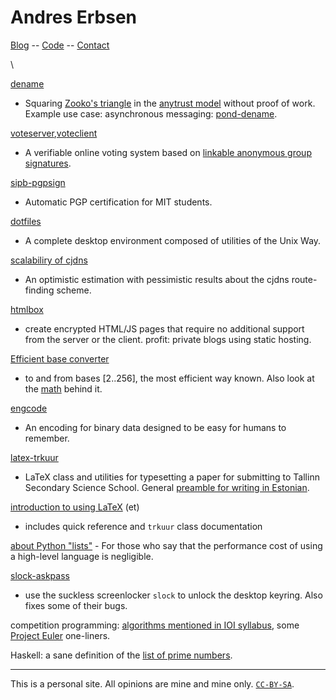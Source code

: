 <meta http-equiv="Content-Type" content="text/html;charset=UTF-8">
<meta name="robots" content="noindex,follow" />

# Andres Erbsen

[Blog](/blog/) -- [Code](https://github.com/andres-erbsen?tab=repositories) -- [Contact](/contact/)

\

[dename](https://github.com/andres-erbsen/dename)
 - Squaring [Zooko's triangle] in the [anytrust model] without proof of work. Example use case: asynchronous messaging: [pond-dename](https://github.com/andres-erbsen/pond).

[voteserver](https://github.com/andres-erbsen/voteserver),[voteclient](https://github.com/andres-erbsen/voteclient)
 - A verifiable online voting system based on [linkable anonymous group signatures](https://github.com/andres-erbsen/LSAGS).

[sipb-pgpsign](https://github.com/andres-erbsen/sipb-pgpsign)
 - Automatic PGP certification for MIT students.

[dotfiles](https://github.com/andres-erbsen/cogs)
 - A complete desktop environment composed of utilities of the Unix Way.

[scalabiliry of cjdns](https://github.com/andres-erbsen/cjdns-estimate)
 - An optimistic estimation with pessimistic results about the cjdns route-finding scheme.

[htmlbox](https://github.com/andres-erbsen/htmlbox)
 - create encrypted HTML/JS pages that require no additional support from the server or the client. profit: private blogs using static hosting.

[Efficient base converter](https://github.com/andres-erbsen/baseconvert)
 - to and from bases $[2..256]$, the most efficient way known. Also look at the [math](./ambn/) behind it.

[engcode](https://github.com/andres-erbsen/engcode)
 - An encoding for binary data designed to be easy for humans to remember.

[latex-trkuur](https://github.com/andres-erbsen/trkuur)
 - LaTeX class and utilities for typesetting a paper for submitting to Tallinn Secondary Science School. General [preamble for writing in Estonian](https://gist.github.com/1993327).

[introduction to using LaTeX](https://128.titanpad.com/latex) (et)
 - includes quick reference and `trkuur` class documentation

[about Python "lists"](https://github.com/andres-erbsen/pylist) - For those who say that the performance cost of using a high-level language is negligible.

[slock-askpass](https://github.com/andres-erbsen/slock/)
 - use the suckless screenlocker `slock` to unlock the desktop keyring. Also fixes some of their bugs.

competition programming: [algorithms mentioned in IOI syllabus](https://github.com/andres-erbsen/ioisyl), some [Project Euler](https://github.com/andres-erbsen/projecteuler) one-liners.

Haskell: a sane definition of the [list of prime numbers](https://github.com/andres-erbsen/projecteuler/blob/master/Primes.hs).


-------------
This is a personal site. All opinions are mine and mine only. [`CC-BY-SA`](/copyright/).

[Zooko's triangle]: http://en.wikipedia.org/wiki/Zooko's_triangle
[anytrust model]: chrome-extension://oemmndcbldboiebfnladdacbdfmadadm/http://dedis.cs.yale.edu/dissent/papers/eurosec12.pdf
